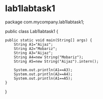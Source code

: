 # lab1labtask1

package com.mycompany.lab1labtask1;

public class Lab1labtask1 {

    public static void main(String[] args) {
        String A1="Aijaz";
        String A2="Mobariz";
        String A3="Aijaz";
        String A4=new String("Mobariz");
        String A5=new String("Aijaz").intern();
        
        System.out.println(A1==A3);
        System.out.println(A2==A4);
        System.out.println(A1==A5);
    }
}
